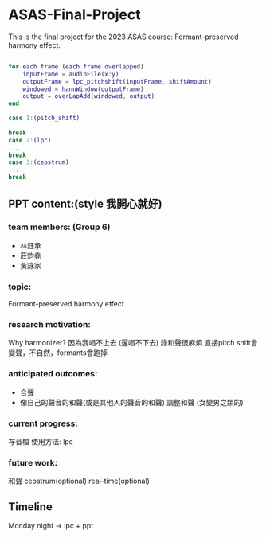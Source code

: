 # ASAS-Final-Project
This is the final project for the 2023 ASAS course: Formant-preserved harmony effect.

```matlab

for each frame (each frame overlapped)
    inputFrame = audioFile(x:y)
    outputFrame = lpc_pitchshift(inputFrame, shiftAmount)
    windowed = hannWindow(outputFrame)
    output = overLapAdd(windowed, output)
end

case 1:(pitch_shift)
...
break
case 2:(lpc)
...
break
case 3:(cepstrum)
...
break

```
## PPT content:(style 我開心就好)
### team members: (Group 6)
- 林鈺承
- 莊鈞堯
- 黃詠家
### topic: 
Formant-preserved harmony effect
### research motivation: 
Why harmonizer?
因為我唱不上去 (還唱不下去) 錄和聲很麻煩
直接pitch shift會變聲，不自然，formants會跑掉
### anticipated outcomes: 
- 合聲
- 像自己的聲音的和聲(或是其他人的聲音的和聲)
調整和聲 (女變男之類的)
### current progress: 
存音檔
使用方法: lpc
### future work:
和聲 cepstrum(optional) real-time(optional)

## Timeline
Monday night -> lpc + ppt